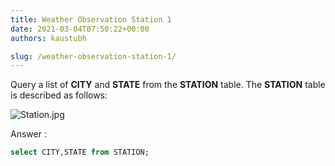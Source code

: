 ```yaml
---
title: Weather Observation Station 1
date: 2021-03-04T07:50:22+00:00
authors: kaustubh

slug: /weather-observation-station-1/
---
```

Query a list of **CITY** and **STATE** from the **STATION** table. 
The **STATION** table is described as follows:

![](https://s3.amazonaws.com/hr-challenge-images/9336/1449345840-5f0a551030-Station.jpg "Station.jpg") 



Answer :

```sql title="SQL"
select CITY,STATE from STATION;
```